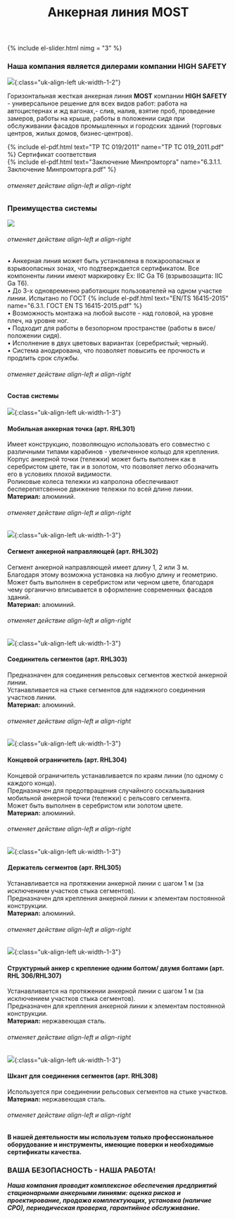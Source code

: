 ﻿---
title: Анкерная линия MOST
cat: 3
sortid: 3.3
submenu: true
---
{% include el-slider.html  nimg = "3" %} 

### Наша компания является дилерами компании **HIGH SAFETY**
![](/img/toplogo/3.3.0.jpg){:class="uk-align-left uk-width-1-2"}

Горизонтальная жесткая анкерная линия **MOST** компании **HIGH SAFETY** - универсальное решение для всех видов работ: работа на автоцистернах и жд вагонах,- слив, налив, взятие проб, проведение замеров, работы на крыше, работы в положении сидя при обслуживании фасадов промышленных и городских зданий (торговых центров, жилых домов, бизнес-центров). 

{% include el-pdf.html text="TP TC 019/2011" name="TP TC 019_2011.pdf" %} Сертификат соответствия   
{% include el-pdf.html text="Заключение Минпромторга" name="6.3.1.1. Заключение Минпромторга.pdf" %}
###### отменяет действие align-left и align-right

### **Преимущества системы**
![](/img/sss/3.3.1.1.png)
###### отменяет действие align-left и align-right

• Анкерная линия может быть установлена в пожароопасных и взрывоопасных зонах, что подтверждается сертификатом. Все компоненты линии имеют маркировку Ex: IIC Ga T6 (взрывозащита: IIC Ga T6).  
• До 3-х одновременно работающих пользователей на одном участке линии. Испытано по ГОСТ {% include el-pdf.html text="EN/TS 16415-2015" name="6.3.1. ГОСТ EN TS 16415-2015.pdf" %}    
• Возможность монтажа на любой высоте - над головой, на уровне плеч, на уровне ног.  
• Подходит для работы в безопорном пространстве (работы в висе/ положении сидя).  
• Исполнение в двух цветовых вариантах (серебристый; черный).  
• Система анодирована, что позволяет повысить ее прочность и продлить срок службы. 
###### отменяет действие align-left и align-right

#### **Состав системы**

![](/img/sss/3.RHL301.gif){:class="uk-align-left uk-width-1-3"}
#### **Мобильная анкерная точка** (арт. RHL301)
Имеет конструкцию, позволяющую использовать его совместно с различными типами карабинов - увеличенное кольцо для крепления.   
Корпус анкерной точки (тележки) может быть выполнен как в серебристом цвете, так и в золотом, что позволяет легко обозначить его в условиях плохой видимости.    
Роликовые колеса тележки из капролона обеспечивают бесперепятсвенное движение тележки по всей длине линии.     
**Материал:** алюминий. 
###### отменяет действие align-left и align-right

![](/img/sss/3.RHL302.gif){:class="uk-align-left uk-width-1-3"}
#### **Сегмент анкерной направляющей** (арт. RHL302)
Сегмент анкерной направляющей имеет длину 1, 2 или 3 м.   
Благодаря этому возможна установка на любую длину и геометрию.   
Может быть выполнен в серебристом или черном цвете, благодаря чему органично вписывается в оформление современных фасадов зданий.   
**Материал:** алюминий.
###### отменяет действие align-left и align-right

![](/img/sss/3.RHL303.gif){:class="uk-align-left uk-width-1-3"}
#### **Соединитель сегментов** (арт. RHL303)
Предназначен для соединения рельсовых сегментов жесткой анкерной линии.   
Устанавливается на стыке сегментов для надежного соединения участков линии.     
**Материал:** алюминий. 
###### отменяет действие align-left и align-right

![](/img/sss/3.RHL304.gif){:class="uk-align-left uk-width-1-3"}
#### **Концевой ограничитель** (арт. RHL304)
Концевой ограничитель устанавливается по краям линии (по одному с каждого конца).   
Предназначен для предотвращения случайного соскальзывания мобильной анкерной точки (тележки) с рельсовго сегмента.   
Может быть выполнен в серебристом или золотом цвете.     
**Материал:** алюминий. 
###### отменяет действие align-left и align-right

![](/img/sss/3.RHL305.gif){:class="uk-align-left uk-width-1-3"}
#### **Держатель сегментов** (арт. RHL305)
Устанавливается на протяжении анкерной линии с шагом 1 м (за исключением участков стыка сегментов).   
Предназначен для крепления анкерной линии к элементам постоянной конструкции.     
**Материал:** алюминий.
###### отменяет действие align-left и align-right

![](/img/sss/3.RHL306.gif){:class="uk-align-left uk-width-1-3"}
#### **Структурный анкер с крепление одним болтом/ двумя болтами** (арт. RHL 306/RHL307)
Устанавливается на протяжении анкерной линии с шагом 1 м (за исключением участков стыка сегментов).   
Предназначен для крепления анкерной линии к элементам постоянной конструкции.     
**Материал:** нержавеющая сталь.
###### отменяет действие align-left и align-right

![](/img/sss/3.RHL308.gif){:class="uk-align-left uk-width-1-3"}
#### **Шкант для соединения сегментов** (арт. RHL308)
Используется при соединении рельсовых сегментов на стыке участков.   
**Материал:** нержавеющая сталь.
###### отменяет действие align-left и align-right


#### В нашей деятельности мы используем только профессиональное оборудование и инструменты, имеющие поверки и необходимые сертификаты качества.


### ВАША БЕЗОПАСНОСТЬ - НАША РАБОТА!

***Наша компания проводит комплексное обеспечения предприятий стационарными анкерными линиями: оценка рисков и проектирование, продажа комплектующих, установка (наличие СРО), периодическая проверка, гарантийное обслуживание.***



